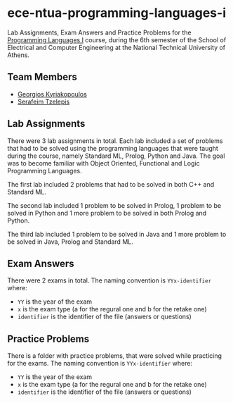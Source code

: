 # ece-ntua-programming-languages-i

Lab Assignments, Exam Answers and Practice Problems for the [Programming Languages I](https://www.ece.ntua.gr/en/undergraduate/courses/3061) course, during the 6th semester of the School of Electrical and Computer Engineering at the National Technical University of Athens.

## Team Members

- [Georgios Kyriakopoulos](https://github.com/geokyr)
- [Serafeim Tzelepis](https://github.com/sertze)

## Lab Assignments

There were 3 lab assignments in total. Each lab included a set of problems that had to be solved using the programming languages that were taught during the course, namely Standard ML, Prolog, Python and Java. The goal was to become familiar with Object Oriented, Functional and Logic Programming Languages.

The first lab included 2 problems that had to be solved in both C++ and Standard ML.

The second lab included 1 problem to be solved in Prolog, 1 problem to be solved in Python and 1 more problem to be solved in both Prolog and Python.

The third lab included 1 problem to be solved in Java and 1 more problem to be solved in Java, Prolog and Standard ML.

## Exam Answers

There were 2 exams in total. The naming convention is `YYx-identifier` where:

- `YY` is the year of the exam
- `x` is the exam type (a for the regural one and b for the retake one)
- `identifier` is the identifier of the file (answers or questions)

## Practice Problems

There is a folder with practice problems, that were solved while practicing for the exams. The naming convention is `YYx-identifier` where:

- `YY` is the year of the exam
- `x` is the exam type (a for the regural one and b for the retake one)
- `identifier` is the identifier of the file (answers or questions)
